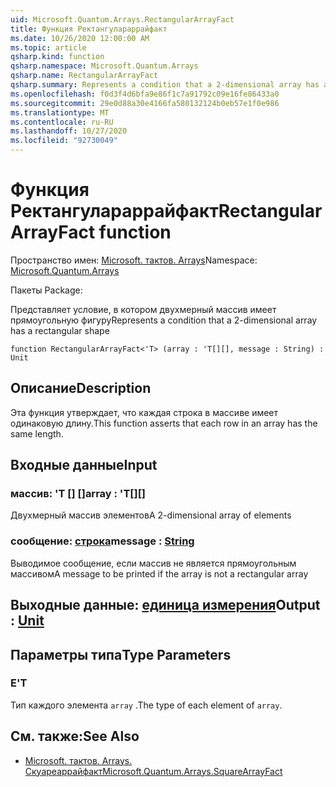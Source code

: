 ```yaml
---
uid: Microsoft.Quantum.Arrays.RectangularArrayFact
title: Функция Ректангулараррайфакт
ms.date: 10/26/2020 12:00:00 AM
ms.topic: article
qsharp.kind: function
qsharp.namespace: Microsoft.Quantum.Arrays
qsharp.name: RectangularArrayFact
qsharp.summary: Represents a condition that a 2-dimensional array has a rectangular shape
ms.openlocfilehash: f0d3f4d6bfa9e86f1c7a91792c09e16fe86433a0
ms.sourcegitcommit: 29e0d88a30e4166fa580132124b0eb57e1f0e986
ms.translationtype: MT
ms.contentlocale: ru-RU
ms.lasthandoff: 10/27/2020
ms.locfileid: "92730049"
---
```

# <a name="rectangulararrayfact-function"></a><span data-ttu-id="043f3-102">Функция Ректангулараррайфакт</span><span class="sxs-lookup"><span data-stu-id="043f3-102">RectangularArrayFact function</span></span>

<span data-ttu-id="043f3-103">Пространство имен: [Microsoft. тактов. Arrays](xref:Microsoft.Quantum.Arrays)</span><span class="sxs-lookup"><span data-stu-id="043f3-103">Namespace: [Microsoft.Quantum.Arrays](xref:Microsoft.Quantum.Arrays)</span></span>

<span data-ttu-id="043f3-104">Пакеты [](https://nuget.org/packages/)</span><span class="sxs-lookup"><span data-stu-id="043f3-104">Package: [](https://nuget.org/packages/)</span></span>


<span data-ttu-id="043f3-105">Представляет условие, в котором двухмерный массив имеет прямоугольную фигуру</span><span class="sxs-lookup"><span data-stu-id="043f3-105">Represents a condition that a 2-dimensional array has a rectangular shape</span></span>

```qsharp
function RectangularArrayFact<'T> (array : 'T[][], message : String) : Unit
```


## <a name="description"></a><span data-ttu-id="043f3-106">Описание</span><span class="sxs-lookup"><span data-stu-id="043f3-106">Description</span></span>

<span data-ttu-id="043f3-107">Эта функция утверждает, что каждая строка в массиве имеет одинаковую длину.</span><span class="sxs-lookup"><span data-stu-id="043f3-107">This function asserts that each row in an array has the same length.</span></span>

## <a name="input"></a><span data-ttu-id="043f3-108">Входные данные</span><span class="sxs-lookup"><span data-stu-id="043f3-108">Input</span></span>

### <a name="array--t"></a><span data-ttu-id="043f3-109">массив: 'T [] []</span><span class="sxs-lookup"><span data-stu-id="043f3-109">array : 'T[][]</span></span>

<span data-ttu-id="043f3-110">Двухмерный массив элементов</span><span class="sxs-lookup"><span data-stu-id="043f3-110">A 2-dimensional array of elements</span></span>


### <a name="message--string"></a><span data-ttu-id="043f3-111">сообщение: [строка](xref:microsoft.quantum.lang-ref.string)</span><span class="sxs-lookup"><span data-stu-id="043f3-111">message : [String](xref:microsoft.quantum.lang-ref.string)</span></span>

<span data-ttu-id="043f3-112">Выводимое сообщение, если массив не является прямоугольным массивом</span><span class="sxs-lookup"><span data-stu-id="043f3-112">A message to be printed if the array is not a rectangular array</span></span>



## <a name="output--unit"></a><span data-ttu-id="043f3-113">Выходные данные: [единица измерения](xref:microsoft.quantum.lang-ref.unit)</span><span class="sxs-lookup"><span data-stu-id="043f3-113">Output : [Unit](xref:microsoft.quantum.lang-ref.unit)</span></span>



## <a name="type-parameters"></a><span data-ttu-id="043f3-114">Параметры типа</span><span class="sxs-lookup"><span data-stu-id="043f3-114">Type Parameters</span></span>

### <a name="t"></a><span data-ttu-id="043f3-115">Е</span><span class="sxs-lookup"><span data-stu-id="043f3-115">'T</span></span>

<span data-ttu-id="043f3-116">Тип каждого элемента `array` .</span><span class="sxs-lookup"><span data-stu-id="043f3-116">The type of each element of `array`.</span></span>

## <a name="see-also"></a><span data-ttu-id="043f3-117">См. также:</span><span class="sxs-lookup"><span data-stu-id="043f3-117">See Also</span></span>

- [<span data-ttu-id="043f3-118">Microsoft. тактов. Arrays. Скуареаррайфакт</span><span class="sxs-lookup"><span data-stu-id="043f3-118">Microsoft.Quantum.Arrays.SquareArrayFact</span></span>](xref:Microsoft.Quantum.Arrays.SquareArrayFact)